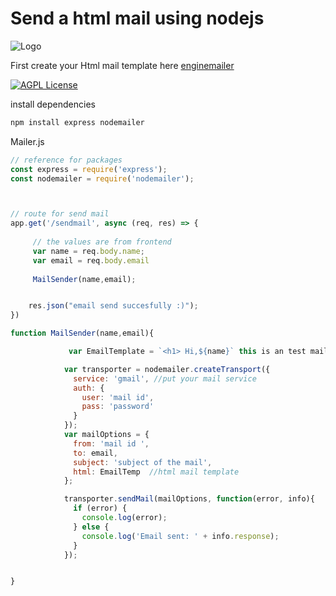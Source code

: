 # Send a html mail using nodejs
![Logo](https://mailtrap.io/wp-content/uploads/2019/09/How-to-Set-up-Nodemailer-with-Gmail-02.png)


First create your Html mail template here [enginemailer](www.enginemailer.com)

[![AGPL License](https://img.shields.io/badge/Made%20by%20%E2%9D%A4%EF%B8%8F-yasar-blue)](http://www.gnu.org/licenses/agpl-3.0)


install dependencies 
```js
npm install express nodemailer 
````

Mailer.js

```js
// reference for packages
const express = require('express');
const nodemailer = require('nodemailer');



// route for send mail
app.get('/sendmail', async (req, res) => {
     
     // the values are from frontend 
     var name = req.body.name;
     var email = req.body.email
     
     MailSender(name,email);


	res.json("email send succesfully :)");
})

function MailSender(name,email){

             var EmailTemplate = `<h1> Hi,${name}` this is an test mail</h1> ;  // put your html content

            var transporter = nodemailer.createTransport({
              service: 'gmail', //put your mail service
              auth: {
                user: 'mail id',
                pass: 'password'
              }
            });
            var mailOptions = {
              from: 'mail id ',
              to: email,
              subject: 'subject of the mail',
              html: EmailTemp  //html mail template
            };

            transporter.sendMail(mailOptions, function(error, info){
              if (error) {
                console.log(error);
              } else {
                console.log('Email sent: ' + info.response);
              }
            });


}
```

